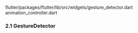 flutter/packages/flutter/lib/src/widgets/gesture_detector.dart
animation_controller.dart


### 2.1 GestureDetector
